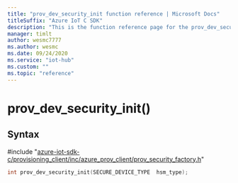 ```yaml
---                             
title: "prov_dev_security_init function reference | Microsoft Docs" 
titleSuffix: "Azure IoT C SDK"            
description: "This is the function reference page for the prov_dev_security_init() function in the Azure IoT C SDK. This SDK is used with Azure IoT Hub and Azure IoT Hub Device Provisioning Service"            
manager: timlt                 
author: wesmc7777              
ms.author: wesmc               
ms.date: 09/24/2020                    
ms.service: "iot-hub"             
ms.custom: ""                
ms.topic: "reference"        
---                            
```


# prov_dev_security_init()

## Syntax

\#include "[azure-iot-sdk-c/provisioning_client/inc/azure_prov_client/prov_security_factory.h](../prov-security-factory-h.md)"  
```C
int prov_dev_security_init(SECURE_DEVICE_TYPE  hsm_type);
```

